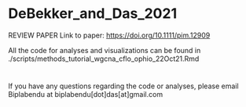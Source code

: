 # DeBekker_and_Das_2021

REVIEW PAPER
Link to paper: https://doi.org/10.1111/pim.12909


All the code for analyses and visualizations can be found in ./scripts/methods_tutorial_wgcna_cflo_ophio_22Oct21.Rmd
#
If you have any questions regarding the code or analyses, please email Biplabendu at biplabendu[dot]das[at]gmail.com
